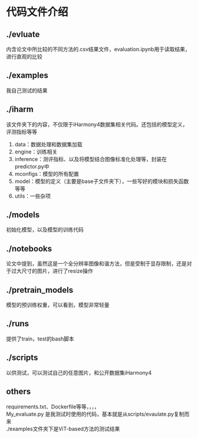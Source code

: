 # 代码文件介绍

## ./evluate

内含论文中所比较的不同方法的.csv结果文件，evaluation.ipynb用于读取结果，进行直观的比较  

## ./examples

我自己测试的结果  

## ./iharm

该文件夹下的内容，不仅限于iHarmony4数据集相关代码。还包括的模型定义，评测指标等等  

1. data：数据处理和数据集加载  
2. engine：训练相关  
3. inference：测评指标、以及将模型结合图像标准化处理等，封装在predictor.py中  
4. mconfigs：模型的所有配置   
5. model：模型的定义（主要是base子文件夹下），一些写好的模块和损失函数等等  
6. utils：一些杂项  

## ./models

初始化模型，以及模型的训练代码

## ./notebooks

论文中提到，虽然这是一个全分辨率图像和谐方法，但是受制于显存限制，还是对于过大尺寸的图片，进行了resize操作

## ./pretrain_models

模型的预训练权重，可以看到，模型非常轻量

## ./runs

提供了train，test的bash脚本

## ./scripts

以供测试，可以测试自己的任意图片，和公开数据集iHarmony4

## others

requirements.txt、Dockerfile等等，，，，  
My_evaluate.py 是我测试时使用的代码，基本就是从scripts/evaulate.py复制而来   
./examples文件夹下是ViT-based方法的测试结果  
